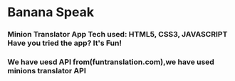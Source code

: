 # Banana Speak
### Minion Translator App Tech used: HTML5, CSS3, JAVASCRIPT Have you tried the app? It's Fun!
### We have uesd API from(funtranslation.com),we have used minions translator API
